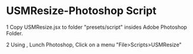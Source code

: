 # USMResize-Photoshop Script

1 Copy USMResize.jsx to folder "presets/script" insides Adobe Photoshop Folder.


2 Using , Lunch Photoshop, Click on a menu  "File>Scripts>USMResize"
